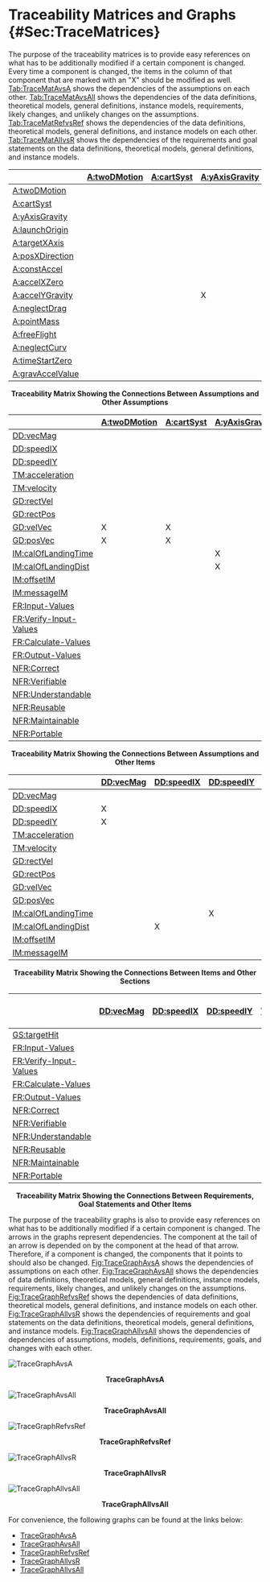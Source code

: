 # Traceability Matrices and Graphs {#Sec:TraceMatrices}

The purpose of the traceability matrices is to provide easy references on what has to be additionally modified if a certain component is changed. Every time a component is changed, the items in the column of that component that are marked with an "X" should be modified as well. [Tab:TraceMatAvsA](./SecTraceMatrices.md#Table:TraceMatAvsA) shows the dependencies of the assumptions on each other. [Tab:TraceMatAvsAll](./SecTraceMatrices.md#Table:TraceMatAvsAll) shows the dependencies of the data definitions, theoretical models, general definitions, instance models, requirements, likely changes, and unlikely changes on the assumptions. [Tab:TraceMatRefvsRef](./SecTraceMatrices.md#Table:TraceMatRefvsRef) shows the dependencies of the data definitions, theoretical models, general definitions, and instance models on each other. [Tab:TraceMatAllvsR](./SecTraceMatrices.md#Table:TraceMatAllvsR) shows the dependencies of the requirements and goal statements on the data definitions, theoretical models, general definitions, and instance models.

<div id="Table:TraceMatAvsA"></div>

|                                                  |[A:twoDMotion](./SecAssumps.md#twoDMotion)|[A:cartSyst](./SecAssumps.md#cartSyst)|[A:yAxisGravity](./SecAssumps.md#yAxisGravity)|[A:launchOrigin](./SecAssumps.md#launchOrigin)|[A:targetXAxis](./SecAssumps.md#targetXAxis)|[A:posXDirection](./SecAssumps.md#posXDirection)|[A:constAccel](./SecAssumps.md#constAccel)|[A:accelXZero](./SecAssumps.md#accelXZero)|[A:accelYGravity](./SecAssumps.md#accelYGravity)|[A:neglectDrag](./SecAssumps.md#neglectDrag)|[A:pointMass](./SecAssumps.md#pointMass)|[A:freeFlight](./SecAssumps.md#freeFlight)|[A:neglectCurv](./SecAssumps.md#neglectCurv)|[A:timeStartZero](./SecAssumps.md#timeStartZero)|[A:gravAccelValue](./SecAssumps.md#gravAccelValue)|
|:-------------------------------------------------|:-----------------------------------------|:-------------------------------------|:---------------------------------------------|:---------------------------------------------|:-------------------------------------------|:-----------------------------------------------|:-----------------------------------------|:-----------------------------------------|:-----------------------------------------------|:-------------------------------------------|:---------------------------------------|:-----------------------------------------|:-------------------------------------------|:-----------------------------------------------|:-------------------------------------------------|
|[A:twoDMotion](./SecAssumps.md#twoDMotion)        |                                          |                                      |                                              |                                              |                                            |                                                |                                          |                                          |                                                |                                            |                                        |                                          |                                            |                                                |                                                  |
|[A:cartSyst](./SecAssumps.md#cartSyst)            |                                          |                                      |                                              |                                              |                                            |                                                |                                          |                                          |                                                |                                            |                                        |                                          |X                                           |                                                |                                                  |
|[A:yAxisGravity](./SecAssumps.md#yAxisGravity)    |                                          |                                      |                                              |                                              |                                            |                                                |                                          |                                          |                                                |                                            |                                        |                                          |                                            |                                                |                                                  |
|[A:launchOrigin](./SecAssumps.md#launchOrigin)    |                                          |                                      |                                              |                                              |                                            |                                                |                                          |                                          |                                                |                                            |                                        |                                          |                                            |                                                |                                                  |
|[A:targetXAxis](./SecAssumps.md#targetXAxis)      |                                          |                                      |                                              |                                              |                                            |                                                |                                          |                                          |                                                |                                            |                                        |                                          |X                                           |                                                |                                                  |
|[A:posXDirection](./SecAssumps.md#posXDirection)  |                                          |                                      |                                              |                                              |                                            |                                                |                                          |                                          |                                                |                                            |                                        |                                          |                                            |                                                |                                                  |
|[A:constAccel](./SecAssumps.md#constAccel)        |                                          |                                      |                                              |                                              |                                            |                                                |                                          |X                                         |X                                               |X                                           |                                        |X                                         |                                            |                                                |                                                  |
|[A:accelXZero](./SecAssumps.md#accelXZero)        |                                          |                                      |                                              |                                              |                                            |                                                |                                          |                                          |                                                |                                            |                                        |                                          |                                            |                                                |                                                  |
|[A:accelYGravity](./SecAssumps.md#accelYGravity)  |                                          |                                      |X                                             |                                              |                                            |                                                |                                          |                                          |                                                |                                            |                                        |                                          |                                            |                                                |                                                  |
|[A:neglectDrag](./SecAssumps.md#neglectDrag)      |                                          |                                      |                                              |                                              |                                            |                                                |                                          |                                          |                                                |                                            |                                        |                                          |                                            |                                                |                                                  |
|[A:pointMass](./SecAssumps.md#pointMass)          |                                          |                                      |                                              |                                              |                                            |                                                |                                          |                                          |                                                |                                            |                                        |                                          |                                            |                                                |                                                  |
|[A:freeFlight](./SecAssumps.md#freeFlight)        |                                          |                                      |                                              |                                              |                                            |                                                |                                          |                                          |                                                |                                            |                                        |                                          |                                            |                                                |                                                  |
|[A:neglectCurv](./SecAssumps.md#neglectCurv)      |                                          |                                      |                                              |                                              |                                            |                                                |                                          |                                          |                                                |                                            |                                        |                                          |                                            |                                                |                                                  |
|[A:timeStartZero](./SecAssumps.md#timeStartZero)  |                                          |                                      |                                              |                                              |                                            |                                                |                                          |                                          |                                                |                                            |                                        |                                          |                                            |                                                |                                                  |
|[A:gravAccelValue](./SecAssumps.md#gravAccelValue)|                                          |                                      |                                              |                                              |                                            |                                                |                                          |                                          |                                                |                                            |                                        |                                          |                                            |                                                |                                                  |

**<p align="center">Traceability Matrix Showing the Connections Between Assumptions and Other Assumptions</p>**

<div id="Table:TraceMatAvsAll"></div>

|                                                      |[A:twoDMotion](./SecAssumps.md#twoDMotion)|[A:cartSyst](./SecAssumps.md#cartSyst)|[A:yAxisGravity](./SecAssumps.md#yAxisGravity)|[A:launchOrigin](./SecAssumps.md#launchOrigin)|[A:targetXAxis](./SecAssumps.md#targetXAxis)|[A:posXDirection](./SecAssumps.md#posXDirection)|[A:constAccel](./SecAssumps.md#constAccel)|[A:accelXZero](./SecAssumps.md#accelXZero)|[A:accelYGravity](./SecAssumps.md#accelYGravity)|[A:neglectDrag](./SecAssumps.md#neglectDrag)|[A:pointMass](./SecAssumps.md#pointMass)|[A:freeFlight](./SecAssumps.md#freeFlight)|[A:neglectCurv](./SecAssumps.md#neglectCurv)|[A:timeStartZero](./SecAssumps.md#timeStartZero)|[A:gravAccelValue](./SecAssumps.md#gravAccelValue)|
|:-----------------------------------------------------|:-----------------------------------------|:-------------------------------------|:---------------------------------------------|:---------------------------------------------|:-------------------------------------------|:-----------------------------------------------|:-----------------------------------------|:-----------------------------------------|:-----------------------------------------------|:-------------------------------------------|:---------------------------------------|:-----------------------------------------|:-------------------------------------------|:-----------------------------------------------|:-------------------------------------------------|
|[DD:vecMag](./SecDDs.md#DD:vecMag)                    |                                          |                                      |                                              |                                              |                                            |                                                |                                          |                                          |                                                |                                            |                                        |                                          |                                            |                                                |                                                  |
|[DD:speedIX](./SecDDs.md#DD:speedIX)                  |                                          |                                      |                                              |                                              |                                            |                                                |                                          |                                          |                                                |                                            |                                        |                                          |                                            |                                                |                                                  |
|[DD:speedIY](./SecDDs.md#DD:speedIY)                  |                                          |                                      |                                              |                                              |                                            |                                                |                                          |                                          |                                                |                                            |                                        |                                          |                                            |                                                |                                                  |
|[TM:acceleration](./SecTMs.md#TM:acceleration)        |                                          |                                      |                                              |                                              |                                            |                                                |                                          |                                          |                                                |                                            |                                        |                                          |                                            |                                                |                                                  |
|[TM:velocity](./SecTMs.md#TM:velocity)                |                                          |                                      |                                              |                                              |                                            |                                                |                                          |                                          |                                                |                                            |                                        |                                          |                                            |                                                |                                                  |
|[GD:rectVel](./SecGDs.md#GD:rectVel)                  |                                          |                                      |                                              |                                              |                                            |                                                |                                          |                                          |                                                |                                            |X                                       |                                          |                                            |X                                               |                                                  |
|[GD:rectPos](./SecGDs.md#GD:rectPos)                  |                                          |                                      |                                              |                                              |                                            |                                                |                                          |                                          |                                                |                                            |X                                       |                                          |                                            |X                                               |                                                  |
|[GD:velVec](./SecGDs.md#GD:velVec)                    |X                                         |X                                     |                                              |                                              |                                            |                                                |X                                         |                                          |                                                |                                            |                                        |                                          |                                            |X                                               |                                                  |
|[GD:posVec](./SecGDs.md#GD:posVec)                    |X                                         |X                                     |                                              |                                              |                                            |                                                |X                                         |                                          |                                                |                                            |                                        |                                          |                                            |X                                               |                                                  |
|[IM:calOfLandingTime](./SecIMs.md#IM:calOfLandingTime)|                                          |                                      |X                                             |X                                             |X                                           |X                                               |                                          |                                          |X                                               |                                            |                                        |                                          |                                            |X                                               |X                                                 |
|[IM:calOfLandingDist](./SecIMs.md#IM:calOfLandingDist)|                                          |                                      |X                                             |X                                             |                                            |X                                               |                                          |X                                         |                                                |                                            |                                        |                                          |                                            |                                                |X                                                 |
|[IM:offsetIM](./SecIMs.md#IM:offsetIM)                |                                          |                                      |                                              |                                              |                                            |X                                               |                                          |                                          |                                                |                                            |                                        |                                          |                                            |                                                |                                                  |
|[IM:messageIM](./SecIMs.md#IM:messageIM)              |                                          |                                      |                                              |                                              |                                            |X                                               |                                          |                                          |                                                |                                            |                                        |                                          |                                            |                                                |                                                  |
|[FR:Input-Values](./SecFRs.md#inputValues)            |                                          |                                      |                                              |                                              |                                            |                                                |                                          |                                          |                                                |                                            |                                        |                                          |                                            |                                                |                                                  |
|[FR:Verify-Input-Values](./SecFRs.md#verifyInVals)    |                                          |                                      |                                              |                                              |                                            |                                                |                                          |                                          |                                                |                                            |                                        |                                          |                                            |                                                |                                                  |
|[FR:Calculate-Values](./SecFRs.md#calcValues)         |                                          |                                      |                                              |                                              |                                            |                                                |                                          |                                          |                                                |                                            |                                        |                                          |                                            |                                                |                                                  |
|[FR:Output-Values](./SecFRs.md#outputValues)          |                                          |                                      |                                              |                                              |                                            |                                                |                                          |                                          |                                                |                                            |                                        |                                          |                                            |                                                |                                                  |
|[NFR:Correct](./SecNFRs.md#correct)                   |                                          |                                      |                                              |                                              |                                            |                                                |                                          |                                          |                                                |                                            |                                        |                                          |                                            |                                                |                                                  |
|[NFR:Verifiable](./SecNFRs.md#verifiable)             |                                          |                                      |                                              |                                              |                                            |                                                |                                          |                                          |                                                |                                            |                                        |                                          |                                            |                                                |                                                  |
|[NFR:Understandable](./SecNFRs.md#understandable)     |                                          |                                      |                                              |                                              |                                            |                                                |                                          |                                          |                                                |                                            |                                        |                                          |                                            |                                                |                                                  |
|[NFR:Reusable](./SecNFRs.md#reusable)                 |                                          |                                      |                                              |                                              |                                            |                                                |                                          |                                          |                                                |                                            |                                        |                                          |                                            |                                                |                                                  |
|[NFR:Maintainable](./SecNFRs.md#maintainable)         |                                          |                                      |                                              |                                              |                                            |                                                |                                          |                                          |                                                |                                            |                                        |                                          |                                            |                                                |                                                  |
|[NFR:Portable](./SecNFRs.md#portable)                 |                                          |                                      |                                              |                                              |                                            |                                                |                                          |                                          |                                                |                                            |                                        |                                          |                                            |                                                |                                                  |

**<p align="center">Traceability Matrix Showing the Connections Between Assumptions and Other Items</p>**

<div id="Table:TraceMatRefvsRef"></div>

|                                                      |[DD:vecMag](./SecDDs.md#DD:vecMag)|[DD:speedIX](./SecDDs.md#DD:speedIX)|[DD:speedIY](./SecDDs.md#DD:speedIY)|[TM:acceleration](./SecTMs.md#TM:acceleration)|[TM:velocity](./SecTMs.md#TM:velocity)|[GD:rectVel](./SecGDs.md#GD:rectVel)|[GD:rectPos](./SecGDs.md#GD:rectPos)|[GD:velVec](./SecGDs.md#GD:velVec)|[GD:posVec](./SecGDs.md#GD:posVec)|[IM:calOfLandingTime](./SecIMs.md#IM:calOfLandingTime)|[IM:calOfLandingDist](./SecIMs.md#IM:calOfLandingDist)|[IM:offsetIM](./SecIMs.md#IM:offsetIM)|[IM:messageIM](./SecIMs.md#IM:messageIM)|
|:-----------------------------------------------------|:---------------------------------|:-----------------------------------|:-----------------------------------|:---------------------------------------------|:-------------------------------------|:-----------------------------------|:-----------------------------------|:---------------------------------|:---------------------------------|:-----------------------------------------------------|:-----------------------------------------------------|:-------------------------------------|:---------------------------------------|
|[DD:vecMag](./SecDDs.md#DD:vecMag)                    |                                  |                                    |                                    |                                              |                                      |                                    |                                    |                                  |                                  |                                                      |                                                      |                                      |                                        |
|[DD:speedIX](./SecDDs.md#DD:speedIX)                  |X                                 |                                    |                                    |                                              |                                      |                                    |                                    |                                  |                                  |                                                      |                                                      |                                      |                                        |
|[DD:speedIY](./SecDDs.md#DD:speedIY)                  |X                                 |                                    |                                    |                                              |                                      |                                    |                                    |                                  |                                  |                                                      |                                                      |                                      |                                        |
|[TM:acceleration](./SecTMs.md#TM:acceleration)        |                                  |                                    |                                    |                                              |                                      |                                    |                                    |                                  |                                  |                                                      |                                                      |                                      |                                        |
|[TM:velocity](./SecTMs.md#TM:velocity)                |                                  |                                    |                                    |                                              |                                      |                                    |                                    |                                  |                                  |                                                      |                                                      |                                      |                                        |
|[GD:rectVel](./SecGDs.md#GD:rectVel)                  |                                  |                                    |                                    |X                                             |                                      |                                    |                                    |                                  |                                  |                                                      |                                                      |                                      |                                        |
|[GD:rectPos](./SecGDs.md#GD:rectPos)                  |                                  |                                    |                                    |                                              |X                                     |X                                   |                                    |                                  |                                  |                                                      |                                                      |                                      |                                        |
|[GD:velVec](./SecGDs.md#GD:velVec)                    |                                  |                                    |                                    |                                              |                                      |X                                   |                                    |                                  |                                  |                                                      |                                                      |                                      |                                        |
|[GD:posVec](./SecGDs.md#GD:posVec)                    |                                  |                                    |                                    |                                              |                                      |                                    |X                                   |                                  |                                  |                                                      |                                                      |                                      |                                        |
|[IM:calOfLandingTime](./SecIMs.md#IM:calOfLandingTime)|                                  |                                    |X                                   |                                              |                                      |                                    |                                    |                                  |X                                 |                                                      |                                                      |                                      |                                        |
|[IM:calOfLandingDist](./SecIMs.md#IM:calOfLandingDist)|                                  |X                                   |                                    |                                              |                                      |                                    |                                    |                                  |X                                 |X                                                     |                                                      |                                      |                                        |
|[IM:offsetIM](./SecIMs.md#IM:offsetIM)                |                                  |                                    |                                    |                                              |                                      |                                    |                                    |                                  |                                  |                                                      |X                                                     |                                      |                                        |
|[IM:messageIM](./SecIMs.md#IM:messageIM)              |                                  |                                    |                                    |                                              |                                      |                                    |                                    |                                  |                                  |                                                      |                                                      |X                                     |                                        |

**<p align="center">Traceability Matrix Showing the Connections Between Items and Other Sections</p>**

<div id="Table:TraceMatAllvsR"></div>

|                                                  |[DD:vecMag](./SecDDs.md#DD:vecMag)|[DD:speedIX](./SecDDs.md#DD:speedIX)|[DD:speedIY](./SecDDs.md#DD:speedIY)|[TM:acceleration](./SecTMs.md#TM:acceleration)|[TM:velocity](./SecTMs.md#TM:velocity)|[GD:rectVel](./SecGDs.md#GD:rectVel)|[GD:rectPos](./SecGDs.md#GD:rectPos)|[GD:velVec](./SecGDs.md#GD:velVec)|[GD:posVec](./SecGDs.md#GD:posVec)|[IM:calOfLandingTime](./SecIMs.md#IM:calOfLandingTime)|[IM:calOfLandingDist](./SecIMs.md#IM:calOfLandingDist)|[IM:offsetIM](./SecIMs.md#IM:offsetIM)|[IM:messageIM](./SecIMs.md#IM:messageIM)|[FR:Input-Values](./SecFRs.md#inputValues)|[FR:Verify-Input-Values](./SecFRs.md#verifyInVals)|[FR:Calculate-Values](./SecFRs.md#calcValues)|[FR:Output-Values](./SecFRs.md#outputValues)|[NFR:Correct](./SecNFRs.md#correct)|[NFR:Verifiable](./SecNFRs.md#verifiable)|[NFR:Understandable](./SecNFRs.md#understandable)|[NFR:Reusable](./SecNFRs.md#reusable)|[NFR:Maintainable](./SecNFRs.md#maintainable)|[NFR:Portable](./SecNFRs.md#portable)|
|:-------------------------------------------------|:---------------------------------|:-----------------------------------|:-----------------------------------|:---------------------------------------------|:-------------------------------------|:-----------------------------------|:-----------------------------------|:---------------------------------|:---------------------------------|:-----------------------------------------------------|:-----------------------------------------------------|:-------------------------------------|:---------------------------------------|:-----------------------------------------|:-------------------------------------------------|:--------------------------------------------|:-------------------------------------------|:----------------------------------|:----------------------------------------|:------------------------------------------------|:------------------------------------|:--------------------------------------------|:------------------------------------|
|[GS:targetHit](./SecGoalStmt.md#targetHit)        |                                  |                                    |                                    |                                              |                                      |                                    |                                    |                                  |                                  |                                                      |                                                      |                                      |                                        |                                          |                                                  |                                             |                                            |                                   |                                         |                                                 |                                     |                                             |                                     |
|[FR:Input-Values](./SecFRs.md#inputValues)        |                                  |                                    |                                    |                                              |                                      |                                    |                                    |                                  |                                  |                                                      |                                                      |                                      |                                        |                                          |                                                  |                                             |                                            |                                   |                                         |                                                 |                                     |                                             |                                     |
|[FR:Verify-Input-Values](./SecFRs.md#verifyInVals)|                                  |                                    |                                    |                                              |                                      |                                    |                                    |                                  |                                  |                                                      |                                                      |                                      |                                        |                                          |                                                  |                                             |                                            |                                   |                                         |                                                 |                                     |                                             |                                     |
|[FR:Calculate-Values](./SecFRs.md#calcValues)     |                                  |                                    |                                    |                                              |                                      |                                    |                                    |                                  |                                  |X                                                     |X                                                     |X                                     |X                                       |                                          |                                                  |                                             |                                            |                                   |                                         |                                                 |                                     |                                             |                                     |
|[FR:Output-Values](./SecFRs.md#outputValues)      |                                  |                                    |                                    |                                              |                                      |                                    |                                    |                                  |                                  |X                                                     |                                                      |X                                     |X                                       |                                          |                                                  |                                             |                                            |                                   |                                         |                                                 |                                     |                                             |                                     |
|[NFR:Correct](./SecNFRs.md#correct)               |                                  |                                    |                                    |                                              |                                      |                                    |                                    |                                  |                                  |                                                      |                                                      |                                      |                                        |                                          |                                                  |                                             |                                            |                                   |                                         |                                                 |                                     |                                             |                                     |
|[NFR:Verifiable](./SecNFRs.md#verifiable)         |                                  |                                    |                                    |                                              |                                      |                                    |                                    |                                  |                                  |                                                      |                                                      |                                      |                                        |                                          |                                                  |                                             |                                            |                                   |                                         |                                                 |                                     |                                             |                                     |
|[NFR:Understandable](./SecNFRs.md#understandable) |                                  |                                    |                                    |                                              |                                      |                                    |                                    |                                  |                                  |                                                      |                                                      |                                      |                                        |                                          |                                                  |                                             |                                            |                                   |                                         |                                                 |                                     |                                             |                                     |
|[NFR:Reusable](./SecNFRs.md#reusable)             |                                  |                                    |                                    |                                              |                                      |                                    |                                    |                                  |                                  |                                                      |                                                      |                                      |                                        |                                          |                                                  |                                             |                                            |                                   |                                         |                                                 |                                     |                                             |                                     |
|[NFR:Maintainable](./SecNFRs.md#maintainable)     |                                  |                                    |                                    |                                              |                                      |                                    |                                    |                                  |                                  |                                                      |                                                      |                                      |                                        |                                          |                                                  |                                             |                                            |                                   |                                         |                                                 |                                     |                                             |                                     |
|[NFR:Portable](./SecNFRs.md#portable)             |                                  |                                    |                                    |                                              |                                      |                                    |                                    |                                  |                                  |                                                      |                                                      |                                      |                                        |                                          |                                                  |                                             |                                            |                                   |                                         |                                                 |                                     |                                             |                                     |

**<p align="center">Traceability Matrix Showing the Connections Between Requirements, Goal Statements and Other Items</p>**

The purpose of the traceability graphs is also to provide easy references on what has to be additionally modified if a certain component is changed. The arrows in the graphs represent dependencies. The component at the tail of an arrow is depended on by the component at the head of that arrow. Therefore, if a component is changed, the components that it points to should also be changed. [Fig:TraceGraphAvsA](./SecTraceMatrices.md#Figure:TraceGraphAvsA) shows the dependencies of assumptions on each other. [Fig:TraceGraphAvsAll](./SecTraceMatrices.md#Figure:TraceGraphAvsAll) shows the dependencies of data definitions, theoretical models, general definitions, instance models, requirements, likely changes, and unlikely changes on the assumptions. [Fig:TraceGraphRefvsRef](./SecTraceMatrices.md#Figure:TraceGraphRefvsRef) shows the dependencies of data definitions, theoretical models, general definitions, and instance models on each other. [Fig:TraceGraphAllvsR](./SecTraceMatrices.md#Figure:TraceGraphAllvsR) shows the dependencies of requirements and goal statements on the data definitions, theoretical models, general definitions, and instance models. [Fig:TraceGraphAllvsAll](./SecTraceMatrices.md#Figure:TraceGraphAllvsAll) shows the dependencies of dependencies of assumptions, models, definitions, requirements, goals, and changes with each other.

<div id="Figure:TraceGraphAvsA"></div>

![TraceGraphAvsA](../../../../traceygraphs/projectile/avsa.svg)
**<p align="center">TraceGraphAvsA</p>**

<div id="Figure:TraceGraphAvsAll"></div>

![TraceGraphAvsAll](../../../../traceygraphs/projectile/avsall.svg)
**<p align="center">TraceGraphAvsAll</p>**

<div id="Figure:TraceGraphRefvsRef"></div>

![TraceGraphRefvsRef](../../../../traceygraphs/projectile/refvsref.svg)
**<p align="center">TraceGraphRefvsRef</p>**

<div id="Figure:TraceGraphAllvsR"></div>

![TraceGraphAllvsR](../../../../traceygraphs/projectile/allvsr.svg)
**<p align="center">TraceGraphAllvsR</p>**

<div id="Figure:TraceGraphAllvsAll"></div>

![TraceGraphAllvsAll](../../../../traceygraphs/projectile/allvsall.svg)
**<p align="center">TraceGraphAllvsAll</p>**

For convenience, the following graphs can be found at the links below:

- [TraceGraphAvsA](../../../../traceygraphs/projectile/avsa.svg)
- [TraceGraphAvsAll](../../../../traceygraphs/projectile/avsall.svg)
- [TraceGraphRefvsRef](../../../../traceygraphs/projectile/refvsref.svg)
- [TraceGraphAllvsR](../../../../traceygraphs/projectile/allvsr.svg)
- [TraceGraphAllvsAll](../../../../traceygraphs/projectile/allvsall.svg)

